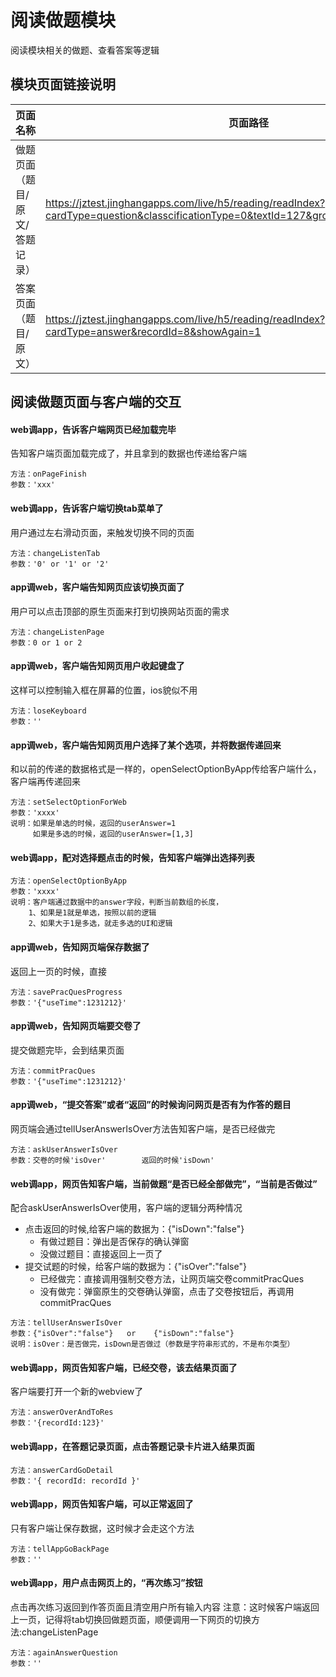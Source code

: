 <!-- 模块大标题 -->
# 阅读做题模块
<!-- 模块说明 -->
阅读模块相关的做题、查看答案等逻辑

<!--项目功能模块说明-->
## 模块页面链接说明
| 页面名称 | 页面路径 | 传参说明 | 支持平台 |
|--------|---------|---------|---------|
| 做题页面（题目/原文/答题记录） | https://jztest.jinghangapps.com/live/h5/reading/readIndex?cardType=question&classcificationType=0&textId=127&groupIds=128,129&isStart=0 | cardType=question<br/>classcificationType=0<br/>textId=127<br/>groupIds=128,129<br/>isStart=0 | webview | 
| 答案页面（题目/原文） | https://jztest.jinghangapps.com/live/h5/reading/readIndex?cardType=answer&recordId=8&showAgain=1 | cardType=answer<br/>recordId=8<br/>showAgain=1 | webview | 


## 阅读做题页面与客户端的交互

#### web调app，告诉客户端网页已经加载完毕
告知客户端页面加载完成了，并且拿到的数据也传递给客户端
```
方法：onPageFinish
参数：'xxx'
```

#### web调app，告诉客户端切换tab菜单了
用户通过左右滑动页面，来触发切换不同的页面
```
方法：changeListenTab
参数：'0' or '1' or '2'
```

#### app调web，客户端告知网页应该切换页面了
用户可以点击顶部的原生页面来打到切换网站页面的需求
```
方法：changeListenPage
参数：0 or 1 or 2
```

#### app调web，客户端告知网页用户收起键盘了
这样可以控制输入框在屏幕的位置，ios貌似不用
```
方法：loseKeyboard
参数：''
```

#### app调web，客户端告知网页用户选择了某个选项，并将数据传递回来
和以前的传递的数据格式是一样的，openSelectOptionByApp传给客户端什么，客户端再传递回来
```
方法：setSelectOptionForWeb
参数：'xxxx'
说明：如果是单选的时候，返回的userAnswer=1
     如果是多选的时候，返回的userAnswer=[1,3]
```

#### web调app，配对选择题点击的时候，告知客户端弹出选择列表
```
方法：openSelectOptionByApp
参数：'xxxx'
说明：客户端通过数据中的answer字段，判断当前数组的长度，
    1、如果是1就是单选，按照以前的逻辑
    2、如果大于1是多选，就走多选的UI和逻辑
```

#### app调web，告知网页端保存数据了
返回上一页的时候，直接
```
方法：savePracQuesProgress
参数：'{"useTime":1231212}'
```

#### app调web，告知网页端要交卷了
提交做题完毕，会到结果页面
```
方法：commitPracQues
参数：'{"useTime":1231212}'
```

#### app调web，“提交答案”或者“返回”的时候询问网页是否有为作答的题目
网页端会通过tellUserAnswerIsOver方法告知客户端，是否已经做完
```
方法：askUserAnswerIsOver
参数：交卷的时候'isOver'        返回的时候'isDown'
```
#### web调app，网页告知客户端，当前做题“是否已经全部做完”，“当前是否做过”
配合askUserAnswerIsOver使用，客户端的逻辑分两种情况
- 点击返回的时候,给客户端的数据为：{"isDown":"false"}
    - 有做过题目：弹出是否保存的确认弹窗
    - 没做过题目：直接返回上一页了
- 提交试题的时候，给客户端的数据为：{"isOver":"false"}
    - 已经做完：直接调用强制交卷方法，让网页端交卷commitPracQues
    - 没有做完：弹窗原生的交卷确认弹窗，点击了交卷按钮后，再调用commitPracQues
```
方法：tellUserAnswerIsOver
参数：{"isOver":"false"}   or    {"isDown":"false"} 
说明：isOver：是否做完，isDown是否做过（参数是字符串形式的，不是布尔类型）
```

#### web调app，网页告知客户端，已经交卷，该去结果页面了
客户端要打开一个新的webview了
```
方法：answerOverAndToRes
参数：'{recordId:123}'
```

#### web调app，在答题记录页面，点击答题记录卡片进入结果页面
```
方法：answerCardGoDetail
参数：'{ recordId: recordId }'
```

#### web调app，网页告知客户端，可以正常返回了
只有客户端让保存数据，这时候才会走这个方法
```
方法：tellAppGoBackPage
参数：''
```
#### web调app，用户点击网页上的，“再次练习”按钮
点击再次练习返回到作答页面且清空用户所有输入内容
注意：这时候客户端返回上一页，记得将tab切换回做题页面，顺便调用一下网页的切换方法:changeListenPage
```
方法：againAnswerQuestion
参数：''
```
